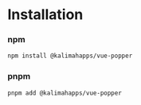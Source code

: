 # Installation

### npm

```bash
npm install @kalimahapps/vue-popper
```

### pnpm

```bash
pnpm add @kalimahapps/vue-popper
```